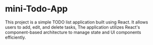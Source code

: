 # mini-Todo-App
This project is a simple TODO list application built using React. It allows users to add, edit, and delete tasks, The application utilizes React's component-based architecture to manage state and UI components efficiently.
